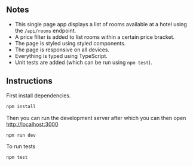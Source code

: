 ## Notes

- This single page app displays a list of rooms available at a hotel using the `/api/rooms` endpoint.
- A price filter is added to list rooms within a certain price bracket.
- The page is styled using styled components.
- The page is responsive on all devices.
- Everything is typed using TypeScript.
- Unit tests are added (which can be run using `npm test`).

## Instructions 

First install dependencies.

```bash
npm install
```

Then you can run the development server after which you can then open [http://localhost:3000](http://localhost:3000)

```bash
npm run dev
```

To run tests

```bash
npm test
```